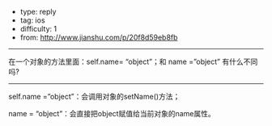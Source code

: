 - type: reply
- tag: ios
- difficulty:  1
- from: http://www.jianshu.com/p/20f8d59eb8fb

--------

在一个对象的方法里面：self.name= “object”；和 name =”object” 有什么不同吗?

---------

self.name =”object”：会调用对象的setName()方法；

name = “object”：会直接把object赋值给当前对象的name属性。
